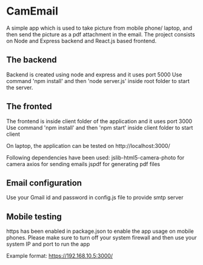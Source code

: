 # CamEmail
A simple app which is used to take picture from mobile phone/ laptop, 
and then send the picture as a pdf attachment in the email.
The project consists on Node and Express backend and React.js based frontend.

## The backend
Backend is created using node and express and it uses port 5000
Use command 'npm install' and then 'node server.js' inside root folder to start the server.

## The fronted
The frontend is inside client folder of the application and it uses port 3000
Use command 'npm install' and then 'npm start' inside client folder to start client

On laptop, the application can be tested on http://localhost:3000/

Following dependencies have been used:
jslib-html5-camera-photo for camera
axios for sending emails
jspdf for generating pdf files

## Email configuration
Use your Gmail id and password in config.js file to provide smtp server

## Mobile testing
https has been enabled in package.json to enable the app usage on mobile phones.
Please make sure to turn off your system firewall and then use your system IP and port to run the app

Example format: https://192.168.10.5:3000/

